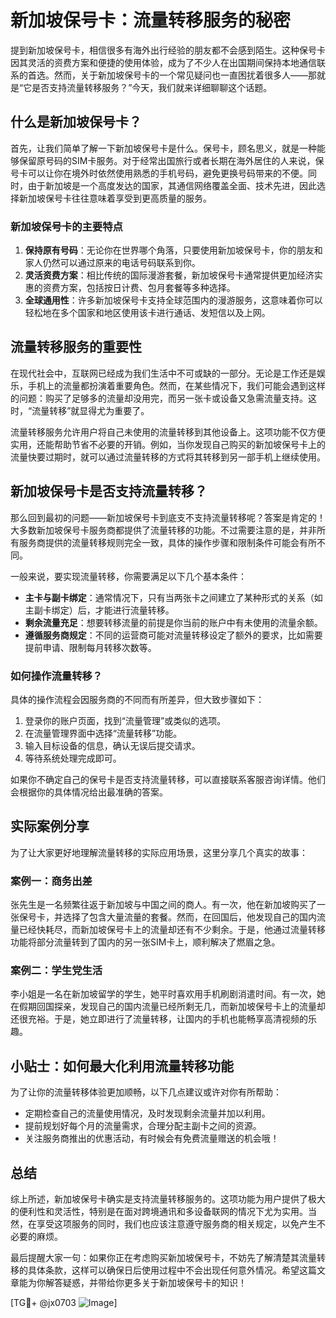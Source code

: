 # 新加坡保号卡：流量转移服务的秘密

提到新加坡保号卡，相信很多有海外出行经验的朋友都不会感到陌生。这种保号卡因其灵活的资费方案和便捷的使用体验，成为了不少人在出国期间保持本地通信联系的首选。然而，关于新加坡保号卡的一个常见疑问也一直困扰着很多人——那就是“它是否支持流量转移服务？”今天，我们就来详细聊聊这个话题。

## 什么是新加坡保号卡？

首先，让我们简单了解一下新加坡保号卡是什么。保号卡，顾名思义，就是一种能够保留原号码的SIM卡服务。对于经常出国旅行或者长期在海外居住的人来说，保号卡可以让你在境外时依然使用熟悉的手机号码，避免更换号码带来的不便。同时，由于新加坡是一个高度发达的国家，其通信网络覆盖全面、技术先进，因此选择新加坡保号卡往往意味着享受到更高质量的服务。

### 新加坡保号卡的主要特点

1. **保持原有号码**：无论你在世界哪个角落，只要使用新加坡保号卡，你的朋友和家人仍然可以通过原来的电话号码联系到你。
2. **灵活资费方案**：相比传统的国际漫游套餐，新加坡保号卡通常提供更加经济实惠的资费方案，包括按日计费、包月套餐等多种选择。
3. **全球通用性**：许多新加坡保号卡支持全球范围内的漫游服务，这意味着你可以轻松地在多个国家和地区使用该卡进行通话、发短信以及上网。

## 流量转移服务的重要性

在现代社会中，互联网已经成为我们生活中不可或缺的一部分。无论是工作还是娱乐，手机上的流量都扮演着重要角色。然而，在某些情况下，我们可能会遇到这样的问题：购买了足够多的流量却没用完，而另一张卡或设备又急需流量支持。这时，“流量转移”就显得尤为重要了。

流量转移服务允许用户将自己未使用的流量转移到其他设备上。这项功能不仅方便实用，还能帮助节省不必要的开销。例如，当你发现自己购买的新加坡保号卡上的流量快要过期时，就可以通过流量转移的方式将其转移到另一部手机上继续使用。

## 新加坡保号卡是否支持流量转移？

那么回到最初的问题——新加坡保号卡到底支不支持流量转移呢？答案是肯定的！大多数新加坡保号卡服务商都提供了流量转移的功能。不过需要注意的是，并非所有服务商提供的流量转移规则完全一致，具体的操作步骤和限制条件可能会有所不同。

一般来说，要实现流量转移，你需要满足以下几个基本条件：

- **主卡与副卡绑定**：通常情况下，只有当两张卡之间建立了某种形式的关系（如主副卡绑定）后，才能进行流量转移。
- **剩余流量充足**：想要转移流量的前提是你当前的账户中有未使用的流量余额。
- **遵循服务商规定**：不同的运营商可能对流量转移设定了额外的要求，比如需要提前申请、限制每月转移次数等。

### 如何操作流量转移？

具体的操作流程会因服务商的不同而有所差异，但大致步骤如下：

1. 登录你的账户页面，找到“流量管理”或类似的选项。
2. 在流量管理界面中选择“流量转移”功能。
3. 输入目标设备的信息，确认无误后提交请求。
4. 等待系统处理完成即可。

如果你不确定自己的保号卡是否支持流量转移，可以直接联系客服咨询详情。他们会根据你的具体情况给出最准确的答案。

## 实际案例分享

为了让大家更好地理解流量转移的实际应用场景，这里分享几个真实的故事：

### 案例一：商务出差

张先生是一名频繁往返于新加坡与中国之间的商人。有一次，他在新加坡购买了一张保号卡，并选择了包含大量流量的套餐。然而，在回国后，他发现自己的国内流量已经快耗尽，而新加坡保号卡上的流量却还有不少剩余。于是，他通过流量转移功能将部分流量转到了国内的另一张SIM卡上，顺利解决了燃眉之急。

### 案例二：学生党生活

李小姐是一名在新加坡留学的学生，她平时喜欢用手机刷剧消遣时间。有一次，她在假期回国探亲，发现自己的国内流量已经所剩无几，而新加坡保号卡上的流量却还很充裕。于是，她立即进行了流量转移，让国内的手机也能畅享高清视频的乐趣。

## 小贴士：如何最大化利用流量转移功能

为了让你的流量转移体验更加顺畅，以下几点建议或许对你有所帮助：

- 定期检查自己的流量使用情况，及时发现剩余流量并加以利用。
- 提前规划好每个月的流量需求，合理分配主副卡之间的资源。
- 关注服务商推出的优惠活动，有时候会有免费流量赠送的机会哦！

## 总结

综上所述，新加坡保号卡确实是支持流量转移服务的。这项功能为用户提供了极大的便利性和灵活性，特别是在面对跨境通讯和多设备联网的情况下尤为实用。当然，在享受这项服务的同时，我们也应该注意遵守服务商的相关规定，以免产生不必要的麻烦。

最后提醒大家一句：如果你正在考虑购买新加坡保号卡，不妨先了解清楚其流量转移的具体条款，这样可以确保日后使用过程中不会出现任何意外情况。希望这篇文章能为你解答疑惑，并带给你更多关于新加坡保号卡的知识！

[TG💪+ @jx0703 ![Image](https://github.com/user-attachments/assets/dbca1d08-cadb-493c-b0ec-ad6f7a83f270)]